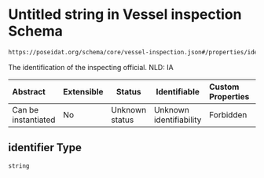 # Untitled string in Vessel inspection Schema

```txt
https://poseidat.org/schema/core/vessel-inspection.json#/properties/identifier
```

The identification of the inspecting official. NLD: IA


| Abstract            | Extensible | Status         | Identifiable            | Custom Properties | Additional Properties | Access Restrictions | Defined In                                                                             |
| :------------------ | ---------- | -------------- | ----------------------- | :---------------- | --------------------- | ------------------- | -------------------------------------------------------------------------------------- |
| Can be instantiated | No         | Unknown status | Unknown identifiability | Forbidden         | Allowed               | none                | [vessel-inspection.json\*](schemas/core/vessel-inspection.json "open original schema") |

## identifier Type

`string`
